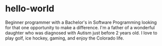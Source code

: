 # hello-world

Beginner programmer with a Bachelor's in Software Programming looking for that one opportunity to make a difference.
I'm a father of a wonderful daughter who was diagnosed with Autism just before 2 years old.
I love to play golf, ice hockey, gaming, and enjoy the Colorado life.

